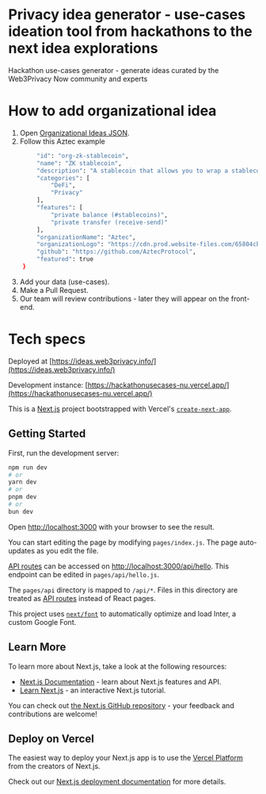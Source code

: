 # Privacy idea generator - use-cases ideation tool from hackathons to the next idea explorations

Hackathon use-cases generator - generate ideas curated by the Web3Privacy Now community and experts

# How to add organizational idea

1. Open [Organizational Ideas JSON](https://github.com/web3privacy/hackathonusecases/blob/main/public/ideas/organization-ideas.json).
2. Follow this Aztec example

```bash
        "id": "org-zk-stablecoin",
        "name": "ZK stablecoin",
        "description": "A stablecoin that allows you to wrap a stablecoin so it can be privately transferred.",
        "categories": [
            "DeFi",
            "Privacy"
        ],
        "features": [
            "private balance (#stablecoins)",
            "private transfer (receive-send)"
        ],
        "organizationName": "Aztec",
        "organizationLogo": "https://cdn.prod.website-files.com/65804cbd4c37d195e67717e9/65e1af471158ca9d1ae94eac_aztec-iso_dark.svg",
        "github": "https://github.com/AztecProtocol",
        "featured": true
    }
```
3. Add your data (use-cases).
4. Make a Pull Request.
5. Our team will review contributions - later they will appear on the front-end.

# Tech specs 

Deployed at [https://ideas.web3privacy.info/](https://ideas.web3privacy.info/)

Development instance: [https://hackathonusecases-nu.vercel.app/](https://hackathonusecases-nu.vercel.app/)

This is a [Next.js](https://nextjs.org/) project bootstrapped with Vercel's [`create-next-app`](https://github.com/vercel/next.js/tree/canary/packages/create-next-app).

## Getting Started

First, run the development server:

```bash
npm run dev
# or
yarn dev
# or
pnpm dev
# or
bun dev
```

Open [http://localhost:3000](http://localhost:3000) with your browser to see the result.

You can start editing the page by modifying `pages/index.js`. The page auto-updates as you edit the file.

[API routes](https://nextjs.org/docs/api-routes/introduction) can be accessed on [http://localhost:3000/api/hello](http://localhost:3000/api/hello). This endpoint can be edited in `pages/api/hello.js`.

The `pages/api` directory is mapped to `/api/*`. Files in this directory are treated as [API routes](https://nextjs.org/docs/api-routes/introduction) instead of React pages.

This project uses [`next/font`](https://nextjs.org/docs/basic-features/font-optimization) to automatically optimize and load Inter, a custom Google Font.

## Learn More

To learn more about Next.js, take a look at the following resources:

- [Next.js Documentation](https://nextjs.org/docs) - learn about Next.js features and API.
- [Learn Next.js](https://nextjs.org/learn) - an interactive Next.js tutorial.

You can check out [the Next.js GitHub repository](https://github.com/vercel/next.js/) - your feedback and contributions are welcome!

## Deploy on Vercel

The easiest way to deploy your Next.js app is to use the [Vercel Platform](https://vercel.com/new?utm_medium=default-template&filter=next.js&utm_source=create-next-app&utm_campaign=create-next-app-readme) from the creators of Next.js.

Check out our [Next.js deployment documentation](https://nextjs.org/docs/deployment) for more details.
